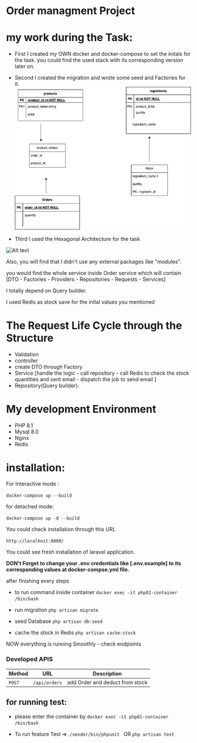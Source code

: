 # Order managment Project

# my work during the Task:

- First I created my OWN docker and docker-compose to set the initals for the task. you could find the used stack with its corresponding version later on.
- Second I created the migration and wrote some seed and Factories for it.
  ![db_design.png](db_design.png)

- Third  I used the Hexagonal Architecture for the task

![Alt text](https://www.happycoders.eu/wp-content/uploads/2023/01/hexagonal-architecture-vs-clean-architecture-1.v4-800x312.png)

Also, you will find that I didn't use any external packages like "modules".

you would find the whole service inside Order service which will 
contain [DTO - Factories - Providers - Repositories - Requests - Services]


I totally depend on Query builder.

I used Redis as stock save for the inital values you mentioned

# The Request Life Cycle through the Structure
- Validation 
- controller
- create DTO through Factory
- Service [handle the logic - call repository - call Redis to check the stock quantities and sent email - dispatch the job to send email ]
- Repository(Query builder).

# My development Environment
- PHP 8.1
- Mysql 8.0
- Nginx
- Redis

# installation:

For Interactive mode :

`docker-compose up --build`


for detached mode:

`docker-compose up -d --build`


You could check installation through this URL

`http://localhost:8000/`

You could see fresh installation of laravel application.

**DON't Forget to change your .env credentials like [.env.example] to its corresponding values at docker-compse.yml file.**


after finishing every steps
- to run command inside container
`docker exec -it php81-container /bin/bash`

- run migration
`php artisan migrate`

- seed Database
`php artisan db:seed`

- cache the stock in Redis
`php artisan cache:stock`


NOW everything is running Smoothly - check endpoints

### Developed APIS


| Method   | URL                  | Description                            |
|----------|----------------------|----------------------------------------|
| `POST`    | `/api/orders`        | add Order and deduct from stock               | |


## for running test:


- please enter the container by `docker exec -it php81-container /bin/bash`

- To run feature Test =>`./vendor/bin/phpunit ` OR `php artisan test`






